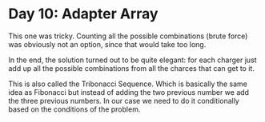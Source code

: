 # Day 10: Adapter Array

This one was tricky. Counting all the possible combinations (brute force) was obviously not an option, since that would take too long.

In the end, the solution turned out to be quite elegant: for each charger just add up all the possible combinations from all the charces that can get to it.

This is also called the Tribonacci Sequence. Which is basically the same idea as Fibonacci but instead of adding the two previous number we add the three previous numbers. In our case we need to do it conditionally based on the conditions of the problem.